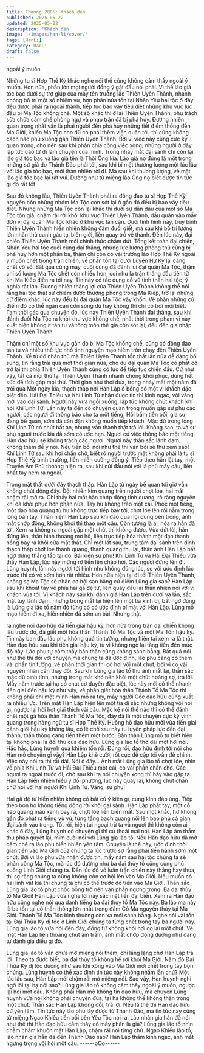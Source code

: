 ```yaml
---
title: Chương 2005: Khách đến
published: 2025-05-22
updated: 2025-05-22
description: 'Khách đến'
image: '/images/han-li/cover/'
tags: [HanLi]
category: HanLi
draft: false
---
```


ngoài ý muốn

Những tu sĩ Hợp Thể Kỳ khác nghe nói thế cũng không cảm thấy
ngoài ý muốn. Hơn nữa, phần lớn mọi người đồng ý gật đầu nói
phải.
Vì thế lão giả tóc bạc dưới sự trợ giúp của mấy tên trưởng lão
Thiên Uyên Thành, nhanh chóng bố trí một số nhiệm vụ, hơn
phân nửa tồn tại Nhân Yêu hai tộc ở đây đều được phái ra ngoài
thành, tiếp tục bao vây tiêu diêt những khu vực lúc đầu bị Ma Tộc
khống chế.
Một số khác thì ở lại Thiên Uyên Thành, phụ trách sửa chữa cấm
chế phòng ngự và pháp trận đã bị phá hủy.
Đương nhiên quan trọng nhất vẫn là phái người đến phá hủy
những tiết điểm thông đến Ma Giới, khiến Ma Tộc cho dù có phái
thêm viện quân tới, thì cũng không cách nào phủ xuống gần
Thiên Uyên Thành.
Bởi vì việc này cũng cực kỳ quan trọng, cho nên sau khi phân
chia công việc xong, những người ở đây lập tức cáo từ đi làm
chuyện của mình.
Trong nháy mắt đại sảnh chỉ còn lại lão giả tóc bạc và lão giả tên
là Thôi Ông kia.
Lão giả nọ đúng là một trong những sứ giả do Thánh Đảo phái
tới, sau khi bí mật thương lượng một lúc lâu với lão giả tóc bạc,
mới thản nhiên rời đi.
Mà sau khi thương lượng, vẻ mặt lão giả tóc bạc lại rất vui.
Dường như từ miệng lão Ông nọ biết được tin tức gì đó rất tốt.

Sau đó không lâu, Thiên Uyên Thành phái ra đông đảo tu sĩ Hợp
Thể Kỳ, nguyên bổn những nhóm Ma Tộc còn sót lại ở gần đó
đều bị bao vây tiêu diêt.
Nhưng những Ma Tộc còn lại khác thì dưới sự dẫn đầu của một
số Ma Tộc tôn giả, chậm rãi rời khỏi khu vực Thiên Uyên Thành,
đầu quân vào mấy đơn vị đại quân Ma Tộc khác ở khu vực lân
cận.
Dưới tình hình này, truy binh Thiên Uyên Thành hiển nhiên không
đám đuổi giết, mà sau khi bố trí lượng lớn nhân thủ canh gác tại
biên giới, liền quay trở về thành.
Đến lúc này, đại chiến Thiên Uyên Thành mới chính thức chấm
dứt.
Tổng kết toàn đại chiến, Nhân Yêu hai tộc cuối cùng đại thắng,
nhưng lực lượng phòng thủ cũng bị phá hủy hơn một phần ba,
thậm chí còn có vài trưởng lão Hợp Thể Kỳ ngoài ý muốn chết
trong trận chiến, về phần tồn tại dưới Luyện Hư Kỳ lại càng chết
vô số.
Bất quá cũng may, cuối cùng đã đánh lui đại quân Ma Tộc, thậm
chí số lượng Ma Tộc chết còn nhiều hơn, coi như là trận thắng
đầu tiên từ khi Ma Kiếp diễn ra tới nay. Tin này có tác dụng cổ vũ
tinh thần hai tộc, ý nghĩa rất lớn.
Đương nhiên thăng lợi của Thiên Uyên Thành không thể nói rằng
hai tộc thật sự chiếm được thượng phong trong Ma Kiếp, trở lại
những cứ điểm khác, lúc này đều bị đại quân Ma Tộc vây khốn.
Về phần những cứ điểm đó có thể ngăn cản cơn sóng dữ hay
không thì chỉ có trời mới biết.
Tạm thời gác qua chuyện đó, lúc này Thiên Uyên Thành đại
thắng, sau khi đánh đuổi Ma Tộc ra khỏi khu vực khống chế, nhất
thời trong phạm vi này xuất hiện không ít tán tu và tông môn thế
gia còn sót lại, đều đến gia nhập Thiên Uyên Thành.

Thậm chí một số khu vực gần đó bị Ma Tộc khống chế, cũng có
đông đảo tán tu và nhiều thế lực nhỏ tình nguyện mạo hiểm trốn
chạy đến Thiên Uyên Thành.
Kể từ đó nhân thủ mà Thiên Uyên Thành tổn thất lần nữa dễ dàng
bổ sung, tin rằng trải qua một thời gian nữa, cho dù đại quân Ma
Tộc có phất cờ trở lại thì phía Thiên Uyên Thành cũng có lực để
tiếp tục chiến đấu.
Cứ như vậy, tất cả mọi thứ tại Thiên Uyên Thành nhanh chóng
khôi phục, dùng hết sức để tích góp mọi thứ.
Thời gian như thoi đưa, trong nháy mắt một năm đã trôi qua
Một ngày kia, thạch tháp nơi Hàn Lập ở bỗng có một vị khách đặc
biệt đến. Hải Đại Thiếu và Khí Linh Tử nhận được tin thì kinh
ngạc, vội vàng mời vào đại sảnh.
Người này vừa ngồi xuống, lập tức không chút khách khí hỏi Khí
Linh Tử:
Lần này ta đến có chuyện quan trọng muốn gặp sư phụ các
ngươi, các ngươi đi thông báo cho ta một tiếng.
Hồi bẩm tiền bối, gia sư đang bế quan, sớm đã căn dặn không
muốn tiếp khách.
Mặc dù trong lòng Khí Linh Tử có chút bất an, nhưng vẫn thành
thật trả lời.
Không sao, ta và sư phụ ngươi trước kia đã sớm có ước hẹn.
Ngươi cứ việc thông báo một tiếng, Hàn đạo hữu sẽ không trách
các ngươi. Người này thần sắc lãnh đạm, không thèm để ý nói.
Nếu tiền bối nói như thế thì vãn bối sẽ thử xem sao! Khí Linh Tử
sau khi hơi chần chờ, biết rõ người trước mặt không phải là tu sĩ
Hợp Thể Kỳ bình thường, liền miễn cưỡng đồng ý.
Tiếp theo hắn lật tay, một Truyền Âm Phù thoáng hiện ra, sau khi
cúi đầu nói với lá phù mấy câu, liền phất tay ném ra ngoài.

Trong mật thất dưới đáy thạch tháp. Hàn Lập từ ngày bế quan tới
giờ vẫn không chút động đậy. Đột nhiên kim quang trên người
chợt lóe, hai mắt chậm rãi mở ra.
Chỉ thấy hai mắt hắn chớp động tinh quang, rõ ràng nguyên khí
đã khôi phục hơn phân nửa.
Tay hư không trảo một cái. Phốc một tiếng, một đạo hỏa quang từ
hư không trực tiếp bay tới, chợt lóe lên rồi nằm trong lòng bàn tay.
Thần niệm Hàn Lập sau khi đảo qua nội dung bên trong, ánh mắt
chớp động, không khỏi thì thào một câu:
Còn tưởng là ai, hóa ra hắn đã tới. Xem ra không ra ngoài gặp
một chút thì không được.
Vừa dứt lời, hắn đứng lên, thân hình thoáng mơ hồ, liền trực tiếp
hóa thành một đạo thanh hồng bay ra khỏi cửa mật thất.
Chỉ một lát sau, trung tâm đại sảnh trên đỉnh thạch tháp chợt lóe
thanh quang, thanh quang thu lại, thân ảnh Hàn Lập bất ngờ
đứng thẳng tắp tại đó.
Bái kiến sư phụ!
Khí Linh Tử và Hải Đại Thiếu vừa thấy Hàn Lập, lúc này mừng rỡ
tiến lên chào hỏi. Các ngươi đứng lên đi. Lũng huynh, lần này
ngươi tới hình như không đúng lúc, so với ước định lúc trước thì
có vẻ sớm hơn rất nhiều. Hơn nữa hiện tại đi tới Thiên Uyên
Thành, không sợ Ma Tộc sẽ nhân cơ hội san bằng cứ điểm Lũng
gia sao? Hàn Lập sau khi khoát tay về phía hai gã đệ tử, liền quay
đầu lại thản nhiên nói với vị khách vừa tới.
Vị khách này sau khi đánh giá Hàn Lập trên dưới và lần, sắc mặt
tuy lãnh đạm, nhưng trong mắt lại hiện lên một tia kinh dị, bất ngờ
đúng là Lũng gia lão tổ năm đó từng có có ước định bí mật với
Hàn Lập.
Lũng mỗ mạo hiểm đi xa, hiển nhiên đã sớm an bài. Nhưng thật

ra nghe nói đạo hữu đã tiến giai hậu kỳ, hơn nữa trong trận đại
chiến không lâu trước đó, đã giết một hóa thân Thánh Tổ Ma Tộc
và một Ma Tôn hậu kỳ. Tin này ban đầu lão phu không quá tin
tưởng, nhưng hiện tại xem ra là thật. Hàn đạo hữu sau khi tiến
giai hậu kỳ, tu vi không ngờ lại tăng tiến đến mức độ này. Lão phu
tự cảm thấy bản thân cũng không sánh bằng. Bất quá nói như thế
thì đối với chuyện mà chúng ta đã ước định, lão phu càng có
thêm vài phần tin tưởng, về phần thời gian thì có hơi vội một chút,
bởi vì có vài nguyên nhân cần thay đổi. Sau khi Lũng gia lão tổ
thu ánh mắt lại, thần sắc mặc dù bình tĩnh, nhưng trong mắt khó
nén khỏi một chút hoảng sợ, trả lời.
Mấy năm trước tại hạ có chút cơ duyên đặc biệt, lúc này mới có
thể nhanh tiến giai đến hậu kỳ như vậy, về phần giết hóa thân
Thánh Tổ Ma Tộc thì không phải chỉ một mình Hàn mỗ ra tay, mấy
người Cốc đạo hữu cũng xuất ra nhiều lực. Trên mặt Hàn Lập
hiện lên một tia dị sắc nhưng không vội hỏi gì, ngược lại hời hợt
giải thích vài câu.
Mặc kệ nói thế nào thì có thể đánh chết một gã hóa thân Thánh
Tổ Ma Tộc, đây đã là một chuyện cực kỳ vinh quang trong hàng
ngũ tu sĩ Hợp Thể Kỳ. Huống hồ đạo hữu mới vừa tiến giai cảnh
giới hậu kỳ không lâu, có lẽ chờ sau này tu luyên pháp lực đến
đại thành, thần thông càng tiến thêm một bước. Bản thân Lũng
mỗ tự biết hiện tại không phải là đối thủ của đạo hữu. Lũng gia
lão tổ thở dài một hơi nói.
Hắc hắc, Lũng huynh quá khiêm tốn rồi. Đúng rồi, đạo hữu định
tới nói cho Hàn mỗ chuyện gì vậy? Hàn Lập khẽ cười, rốt cục đề
cập tới vấn đề chính.
Việc này nói ra thì rất dài. Nói ở đây… Ánh mắt Lũng gia lão tổ
chợt lóe, nhìn về phía Khí Linh Tử và Hải Đại Thiếu một cái, có
vài phần chần chờ.
Các ngươi ra ngoài trước đi, chờ sau khi ta nói chuyện xong thì
hãy vào gặp ta. Hàn Lập hiển nhiên hiểu ý đối phương, lúc này
quay lại, không chút chần chừ nói với hai người Khí Linh Tử.
Vâng, sư phụ!

Hai gã đệ tử hiển nhiên không có bất cứ ý kiến gì, cung kính đáp
ứng.
Tiếp theo bọn họ không tiếng động rời khỏi đại sảnh.
Hàn Lập phất tay, một cổ hào quang màu xanh bay ra, chợt lóe
liền biến mất.
Sau một khắc, hư không gần đó phát ra tiếng vù vù, từng tầng
bạch quang nổi lên bao phủ cả gian đại sảnh vào trong.
Tốt rồi, hiện tại ngoại trừ ta và ngươi thì không còn ai khác ở đây,
Lũng huynh có chuyện gì thì cứ thoải mái nói. Hàn Lập âm thầm
thu pháp quyết lại, mỉm cười nói với Lũng gia lão tổ.
Nếu Hàn đạo hữu đã mở cấm chế ra lão phu hiển nhiên yên tâm.
Chuyện là thế này, ước định thời gian tiến vào Ma Giới của chúng
ta lúc trước sợ rằng phải tiến hành sớm một chút. Bởi vì lão phu
vừa nhận được tin, mấy năm sau hai tộc chúng ta sẽ phản công
Ma Tộc, mà lúc đó dường như ba đại thủy tổ cũng cùng phủ
xuống Linh Giới chúng ta. Đến lúc đó vô luân trận chiến này thắng
hay thua, thì sợ rằng chúng ta cũng không còn cơ hội lẻn vào Ma
Giới. Nếu muốn có hai linh vật kia thì chúng ta chỉ có thể trước đó
tiến vào Ma Giới. Thần sắc Lũng gia lão tổ phút chốc bỗng trở
nên vạn phần ngưng trọng.
Ba đại thủy tổ Ma Giới! Hàn Lập vừa nghe lời này sắc mặt liền đại
biến.
Xem ra Hàn đạo hữu cũng nghe nói qua danh tiếng ba đại thủy tổ
Ma Tộc này. Ba lão ma này là ba tồn tại có thần thông lớn nhất
trong đám Cổ Ma nguyên thủy tại Ma Giới. Thánh Tổ Ma Tộc bình
thường còn xa mới sánh bằng. Nghe nói vài tồn tại Đại Thừa Kỳ
dị tộc ở Linh Giới chúng ta từng chết trong tay ba người này. Lũng
gia lão tổ vừa nói đến đây, đồng tử không khỏi hơi co lại một chút.
Vẻ mặt Hàn Lập liền thoáng chút âm trầm, ánh mắt chớp động
dường như đang tự đánh giá điều gì đó.

Lũng gia lão tổ vẫn chưa mở miệng nói thêm, chỉ lẳng lặng chờ
Hàn Lập trả lời.
Theo ta được biết, ba đại thủy tổ không hề rời khỏi Ma Giới. Năm
đó Đại Thừa Kỳ dị tộc dường như sau khi xông vào Ma Giới mới
chết trong tay bọn chúng.
Lũng huynh có thể xác định tin tức này không nhầm lẫn chứ? Một
lúc lâu sau, Hàn Lập mới chậm rãi mở miệng nói.
Sao vậy, Hàn huynh nghi ngờ lời tại hạ nói sao? Lũng gia lão tổ
không cảm thấy ngoài ý muốn, ngược lại hỏi một câu.
Không phải Hàn mỗ không tin đạo hữu, mà chuyện Lũng huynh
vừa nói không phải chuyện đùa, tại hạ không thể không thận
trọng một chút. Thần sắc Hàn Lập không đổi, trả lời.
Nếu là thế thì Hàn đạo hữu cứ yên tâm. Tin tức này lão phu lấy
được từ Thánh Đảo, mà tin tức này cũng từ miệng Ngao Khiếu
tiền bối bên Yêu Tộc nói ra. Lão nhân gia hắn đã nói như thế thì
Hàn đạo hữu cảm thấy có mấy phần là giả? Lũng gia lão tổ nhìn
chằm chằm khuôn mặt Hàn Lập, chậm rãi nói từng chữ.
Ngao Khiếu lão tổ, lão nhân gia hắn đã đến Thánh Đảo sao? Hàn
Lập thầm kinh ngạc, ánh mắt ngưng trọng vội hỏi một câu.
------oOo------
